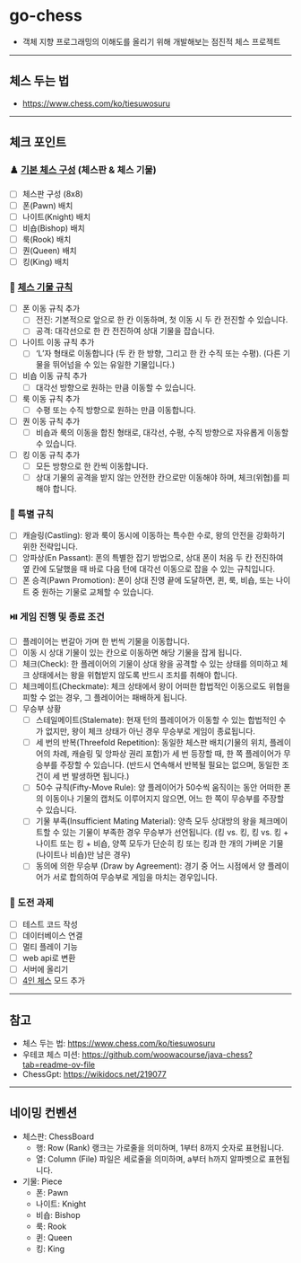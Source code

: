 # go-chess
- 객체 지향 프로그래밍의 이해도를 올리기 위해 개발해보는 점진적 체스 프로젝트
---
## 체스 두는 법
- https://www.chess.com/ko/tiesuwosuru
---
## 체크 포인트
### ♟️ [기본 체스 구성](https://www.chess.com/ko/terms/chess-pieces-ko) (체스판 & 체스 기물)
- [ ] 체스판 구성 (8x8)
- [ ] 폰(Pawn) 배치
- [ ] 나이트(Knight) 배치
- [ ] 비숍(Bishop) 배치
- [ ] 룩(Rook) 배치
- [ ] 퀀(Queen) 배치
- [ ] 킹(King) 배치
### 🧩 [체스 기물 규칙](https://www.chess.com/ko/terms/chess-pieces-ko)
- [ ] 폰 이동 규칙 추가
  - [ ] 전진: 기본적으로 앞으로 한 칸 이동하며, 첫 이동 시 두 칸 전진할 수 있습니다.
  - [ ] 공격: 대각선으로 한 칸 전진하여 상대 기물을 잡습니다.
- [ ] 나이트 이동 규칙 추가
  - [ ] ‘L’자 형태로 이동합니다 (두 칸 한 방향, 그리고 한 칸 수직 또는 수평). (다른 기물을 뛰어넘을 수 있는 유일한 기물입니다.)
- [ ] 비숍 이동 규칙 추가
  - [ ] 대각선 방향으로 원하는 만큼 이동할 수 있습니다.
- [ ] 룩 이동 규칙 추가
  - [ ] 수평 또는 수직 방향으로 원하는 만큼 이동합니다.
- [ ] 퀀 이동 규칙 추가
  - [ ] 비숍과 룩의 이동을 합친 형태로, 대각선, 수평, 수직 방향으로 자유롭게 이동할 수 있습니다.
- [ ] 킹 이동 규칙 추가
  - [ ] 모든 방향으로 한 칸씩 이동합니다.
  - [ ] 상대 기물의 공격을 받지 않는 안전한 칸으로만 이동해야 하며, 체크(위협)를 피해야 합니다.
### 🤡 특별 규칙
- [ ] 캐슬링(Castling): 왕과 룩이 동시에 이동하는 특수한 수로, 왕의 안전을 강화하기 위한 전략입니다.
- [ ] 앙파상(En Passant): 폰의 특별한 잡기 방법으로, 상대 폰이 처음 두 칸 전진하여 옆 칸에 도달했을 때 바로 다음 턴에 대각선 이동으로 잡을 수 있는 규칙입니다.
- [ ] 폰 승격(Pawn Promotion): 폰이 상대 진영 끝에 도달하면, 퀸, 룩, 비숍, 또는 나이트 중 원하는 기물로 교체할 수 있습니다.
### ⏯️ 게임 진행 및 종료 조건
- [ ] 플레이어는 번갈아 가며 한 번씩 기물을 이동합니다.
- [ ] 이동 시 상대 기물이 있는 칸으로 이동하면 해당 기물을 잡게 됩니다.
- [ ] 체크(Check): 한 플레이어의 기물이 상대 왕을 공격할 수 있는 상태를 의미하고 체크 상태에서는 왕을 위협받지 않도록 반드시 조치를 취해야 합니다.
- [ ] 체크메이트(Checkmate): 체크 상태에서 왕이 어떠한 합법적인 이동으로도 위협을 피할 수 없는 경우, 그 플레이어는 패배하게 됩니다.
- [ ] 무승부 상황
  - [ ] 스테일메이트(Stalemate): 현재 턴의 플레이어가 이동할 수 있는 합법적인 수가 없지만, 왕이 체크 상태가 아닌 경우 무승부로 게임이 종료됩니다.
  - [ ] 세 번의 반복(Threefold Repetition): 동일한 체스판 배치(기물의 위치, 플레이어의 차례, 캐슬링 및 앙파상 권리 포함)가 세 번 등장할 때, 한 쪽 플레이어가 무승부를 주장할 수 있습니다. (반드시 연속해서 반복될 필요는 없으며, 동일한 조건이 세 번 발생하면 됩니다.)
  - [ ] 50수 규칙(Fifty-Move Rule): 양 플레이어가 50수씩 움직이는 동안 어떠한 폰의 이동이나 기물의 캡처도 이루어지지 않으면, 어느 한 쪽이 무승부를 주장할 수 있습니다.
  - [ ] 기물 부족(Insufficient Mating Material): 양측 모두 상대방의 왕을 체크메이트할 수 있는 기물이 부족한 경우 무승부가 선언됩니다. (킹 vs. 킹, 킹 vs. 킹 + 나이트 또는 킹 + 비숍, 양쪽 모두가 단순히 킹 또는 킹과 한 개의 가벼운 기물(나이트나 비숍)만 남은 경우)
  - [ ] 동의에 의한 무승부 (Draw by Agreement): 경기 중 어느 시점에서 양 플레이어가 서로 합의하여 무승부로 게임을 마치는 경우입니다.
### 🧗‍ 도전 과제
- [ ] 테스트 코드 작성
- [ ] 데이터베이스 연결
- [ ] 멀티 플레이 기능
- [ ] web api로 변환
- [ ] 서버에 올리기
- [ ] [4인 체스](https://www.chess.com/ko/terms/4-player-chess-ko#what-is-4-player-chess) 모드 추가
---
## 참고
- 체스 두는 법: https://www.chess.com/ko/tiesuwosuru
- 우테코 체스 미션: https://github.com/woowacourse/java-chess?tab=readme-ov-file
- ChessGpt: https://wikidocs.net/219077
---
## 네이밍 컨벤션
- 체스판: ChessBoard
  - 행: Row (Rank) 랭크는 가로줄을 의미하며, 1부터 8까지 숫자로 표현됩니다.
  - 열: Column (File) 파일은 세로줄을 의미하며, a부터 h까지 알파벳으로 표현됩니다.
- 기물: Piece
  - 폰: Pawn
  - 나이트: Knight
  - 비숍: Bishop
  - 룩: Rook
  - 퀸: Queen
  - 킹: King
